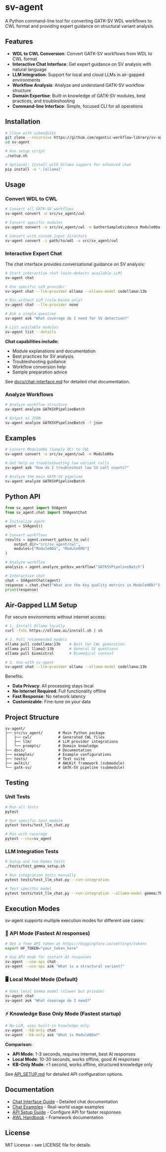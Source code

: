 # sv-agent

A Python command-line tool for converting GATK-SV WDL workflows to CWL format and providing expert guidance on structural variant analysis.

## Features

- **WDL to CWL Conversion**: Convert GATK-SV workflows from WDL to CWL format
- **Interactive Chat Interface**: Get expert guidance on SV analysis with natural language
- **LLM Integration**: Support for local and cloud LLMs in air-gapped environments  
- **Workflow Analysis**: Analyze and understand GATK-SV workflow structure
- **Domain Expertise**: Built-in knowledge of GATK-SV modules, best practices, and troubleshooting
- **Command-line Interface**: Simple, focused CLI for all operations

## Installation

```bash
# Clone with submodules
git clone --recursive https://github.com/agentic-workflow-library/sv-agent.git
cd sv-agent

# Run setup script
./setup.sh

# Optional: Install with Ollama support for enhanced chat
pip install -e '.[ollama]'
```

## Usage

### Convert WDL to CWL

```bash
# Convert all GATK-SV workflows
sv-agent convert -o src/sv_agent/cwl

# Convert specific modules
sv-agent convert -o src/sv_agent/cwl -m GatherSampleEvidence Module00a

# Convert with custom input directory
sv-agent convert -i path/to/wdl -o src/sv_agent/cwl
```

### Interactive Expert Chat

The chat interface provides conversational guidance on SV analysis:

```bash
# Start interactive chat (auto-detects available LLM)
sv-agent chat

# Use specific LLM provider
sv-agent chat --llm-provider ollama --ollama-model codellama:13b

# Run without LLM (rule-based only)
sv-agent chat --llm-provider none

# Ask a single question
sv-agent ask "What coverage do I need for SV detection?"

# List available modules
sv-agent list --details
```

**Chat capabilities include:**
- Module explanations and documentation
- Best practices for SV analysis
- Troubleshooting guidance
- Workflow conversion help
- Sample preparation advice

See [docs/chat-interface.md](docs/chat-interface.md) for detailed chat documentation.

### Analyze Workflows

```bash
# Analyze workflow structure
sv-agent analyze GATKSVPipelineBatch

# Output as JSON
sv-agent analyze GATKSVPipelineBatch -f json
```

## Examples

```bash
# Convert Module00a (Sample QC) to CWL
sv-agent convert -o src/sv_agent/cwl -m Module00a

# Get help on troubleshooting low variant calls
sv-agent ask "How do I troubleshoot low SV call counts?"

# Analyze the main GATK-SV pipeline
sv-agent analyze GATKSVPipelineBatch
```

## Python API

```python
from sv_agent import SVAgent
from sv_agent.chat import SVAgentChat

# Initialize agent
agent = SVAgent()

# Convert workflows
results = agent.convert_gatksv_to_cwl(
    output_dir="src/sv_agent/cwl",
    modules=["Module00a", "Module00b"]
)

# Analyze workflow
analysis = agent.analyze_gatksv_workflow("GATKSVPipelineBatch")

# Interactive chat
chat = SVAgentChat(agent)
response = chat.chat("What are the key quality metrics in Module00b?")
print(response)
```

## Air-Gapped LLM Setup

For secure environments without internet access:

```bash
# 1. Install Ollama locally
curl -fsSL https://ollama.ai/install.sh | sh

# 2. Pull recommended models
ollama pull codellama:13b    # Best for CWL generation
ollama pull llama2:13b       # General SV questions
ollama pull biomistral       # Biomedical context

# 3. Use with sv-agent
sv-agent chat --llm-provider ollama --ollama-model codellama:13b
```

Benefits:
- **Data Privacy**: All processing stays local
- **No Internet Required**: Full functionality offline
- **Fast Response**: No network latency
- **Customizable**: Fine-tune on your data

## Project Structure

```
sv-agent/
├── src/sv_agent/       # Main Python package
│   ├── cwl/            # Generated CWL files
│   ├── llm/            # LLM provider integrations
│   └── prompts/        # Domain knowledge
├── docs/               # Documentation
├── examples/           # Example configurations
├── tests/              # Test suite
├── awlkit/             # AWLKit framework (submodule)
└── gatk-sv/            # GATK-SV pipeline (submodule)
```

## Testing

### Unit Tests
```bash
# Run all tests
pytest

# Run specific test module
pytest tests/test_llm_chat.py

# Run with coverage
pytest --cov=sv_agent
```

### LLM Integration Tests
```bash
# Setup and run Gemma tests
./tests/test_gemma_setup.sh

# Run integration tests manually
pytest tests/test_llm_chat.py --run-integration

# Test specific model
pytest tests/test_llm_chat.py --run-integration --ollama-model gemma:7b
```

## Execution Modes

sv-agent supports multiple execution modes for different use cases:

### 🚀 API Mode (Fastest AI responses)
```bash
# Get a free API token at https://huggingface.co/settings/tokens
export HF_TOKEN="your_token_here"

# Use API mode for instant AI responses
sv-agent --use-api chat
sv-agent --use-api ask "What is a structural variant?"
```

### 🖥️ Local Model Mode (Default)
```bash
# Uses local Gemma model (slower but private)
sv-agent chat
sv-agent ask "What coverage do I need?"
```

### ⚡ Knowledge Base Only Mode (Fastest startup)
```bash
# No LLM, uses built-in knowledge only
sv-agent --kb-only chat
sv-agent --kb-only ask "What is Module00a?"
```

**Comparison:**
- **API Mode**: 1-3 seconds, requires internet, best AI responses
- **Local Mode**: 10-30 seconds, works offline, good AI responses  
- **KB-Only Mode**: <1 second, works offline, structured knowledge only

See [API_SETUP.md](docs/API_SETUP.md) for detailed API configuration options.

## Documentation

- [Chat Interface Guide](docs/chat-interface.md) - Detailed chat documentation
- [Chat Examples](docs/chat-examples.md) - Real-world usage examples
- [API Setup Guide](docs/API_SETUP.md) - Configure API for faster responses
- [AWL Handbook](https://github.com/agentic-workflow-library/awl-handbook) - Framework documentation

## License

MIT License - see LICENSE file for details.